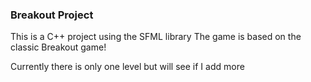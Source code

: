 ### Breakout Project

This is a C++ project using the SFML library
The game is based on the classic Breakout game!

Currently there is only one level but will see if I add more